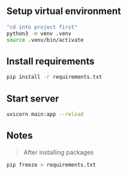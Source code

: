 ## Setup virtual environment

```sh
"cd into project first"
python3 -m venv .venv
source .venv/bin/activate
```

## Install requirements

```sh
pip install -r requirements.txt
```

## Start server

```sh
uvicorn main:app --reload
```

## Notes

> After installing packages

```sh
pip freeze > requirements.txt
```
